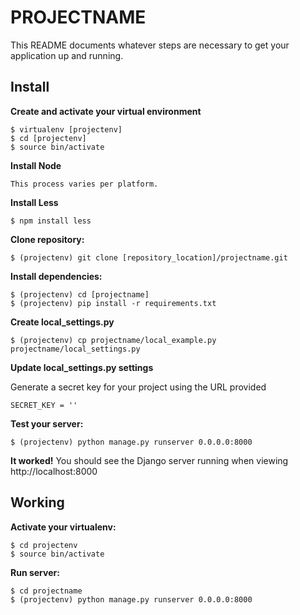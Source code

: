PROJECTNAME
===========

This README documents whatever steps are necessary to get your application up and running.

## Install ##

**Create and activate your virtual environment**
    
    $ virtualenv [projectenv]
    $ cd [projectenv]
    $ source bin/activate

**Install Node**

    This process varies per platform.

**Install Less**

    $ npm install less

**Clone repository:**
    
    $ (projectenv) git clone [repository_location]/projectname.git

**Install dependencies:**

    $ (projectenv) cd [projectname]
    $ (projectenv) pip install -r requirements.txt

**Create local_settings.py**
    
    $ (projectenv) cp projectname/local_example.py projectname/local_settings.py

**Update local_settings.py settings**

Generate a secret key for your project using the URL provided

    SECRET_KEY = ''

**Test your server:**
    
    $ (projectenv) python manage.py runserver 0.0.0.0:8000
    
    
**It worked!** You should see the Django server running when viewing http://localhost:8000


## Working ##

**Activate your virtualenv:**
    
    $ cd projectenv
    $ source bin/activate
    
**Run server:**
    
    $ cd projectname
    $ (projectenv) python manage.py runserver 0.0.0.0:8000
